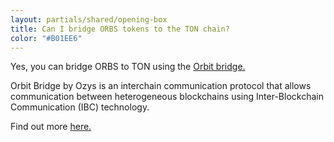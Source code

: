 ```yaml
---
layout: partials/shared/opening-box
title: Can I bridge ORBS tokens to the TON chain?
color: "#B01EE6"
---
```


Yes, you can bridge ORBS to TON using the [Orbit bridge.](https://bridge.orbitchain.io/)

Orbit Bridge by Ozys is an interchain communication protocol that allows communication between heterogeneous blockchains using Inter-Blockchain Communication (IBC) technology.

Find out more [here.](https://www.orbs.com/ORBS-available-on-Orbit-Bridge-and-Megaton-Finance-DEX/)